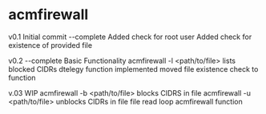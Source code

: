 # acmfirewall

v0.1
Initial commit --complete
Added check for root user
Added check for existence of provided file

v0.2 --complete
Basic Functionality
acmfirewall -l <path/to/file> lists blocked CIDRs
dtelegy function implemented
moved file existence check to function

v.03 WIP
acmfirewall -b <path/to/file> blocks CIDRS in file
acmfirewall -u <path/to/file> unblocks CIDRs in file
file read loop
acmfirewall function
